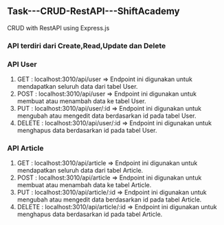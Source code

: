 ## Task---CRUD-RestAPI---ShiftAcademy ## 
CRUD with RestAPI using Express.js

### API terdiri dari Create,Read,Update dan Delete ###

### API User ###
1. GET    : localhost:3010/api/user       => Endpoint ini digunakan untuk mendapatkan seluruh data dari tabel User.
2. POST   : localhost:3010/api/user       => Endpoint ini digunakan untuk membuat atau menambah data ke tabel User.
3. PUT    : localhost:3010/api/user/:id   => Endpoint ini digunakan untuk mengubah atau mengedit data berdasarkan id pada tabel User.
4. DELETE : localhost:3010/api/user/:id   => Endpoint ini digunakan untuk menghapus data berdasarkan id pada tabel User.

### API Article ###
1. GET    : localhost:3010/api/article       => Endpoint ini digunakan untuk mendapatkan seluruh data dari tabel Article.
2. POST   : localhost:3010/api/article       => Endpoint ini digunakan untuk membuat atau menambah data ke tabel Article.
3. PUT    : localhost:3010/api/article/:id   => Endpoint ini digunakan untuk mengubah atau mengedit data berdasarkan id pada tabel Article.
4. DELETE : localhost:3010/api/article/:id   => Endpoint ini digunakan untuk menghapus data berdasarkan id pada tabel Article.


